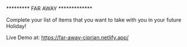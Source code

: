 ********* FAR AWAY *************

Complete your list of items that you want to take with you in your future Holiday!

Live Demo at: https://far-away-ciprian.netlify.app/
